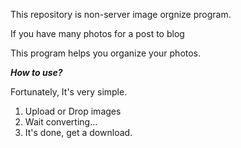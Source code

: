 This repository is non-server image orgnize program.

If you have many photos for a post to blog

This program helps you organize your photos.

**_How to use?_**

Fortunately, It's very simple.
1. Upload or Drop images
2. Wait converting...
3. It's done, get a download.
